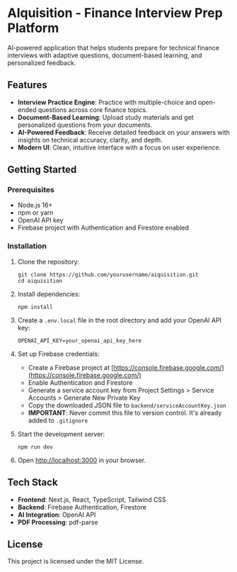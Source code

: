 # AIquisition - Finance Interview Prep Platform

AI-powered application that helps students prepare for technical finance interviews with adaptive questions, document-based learning, and personalized feedback.

## Features

- **Interview Practice Engine**: Practice with multiple-choice and open-ended questions across core finance topics.
- **Document-Based Learning**: Upload study materials and get personalized questions from your documents.
- **AI-Powered Feedback**: Receive detailed feedback on your answers with insights on technical accuracy, clarity, and depth.
- **Modern UI**: Clean, intuitive interface with a focus on user experience.

## Getting Started

### Prerequisites

- Node.js 16+ 
- npm or yarn
- OpenAI API key
- Firebase project with Authentication and Firestore enabled

### Installation

1. Clone the repository:
   ```
   git clone https://github.com/yourusername/aiquisition.git
   cd aiquisition
   ```

2. Install dependencies:
   ```
   npm install
   ```

3. Create a `.env.local` file in the root directory and add your OpenAI API key:
   ```
   OPENAI_API_KEY=your_openai_api_key_here
   ```

4. Set up Firebase credentials:
   - Create a Firebase project at [https://console.firebase.google.com/](https://console.firebase.google.com/)
   - Enable Authentication and Firestore
   - Generate a service account key from Project Settings > Service Accounts > Generate New Private Key
   - Copy the downloaded JSON file to `backend/serviceAccountKey.json`
   - **IMPORTANT**: Never commit this file to version control. It's already added to `.gitignore`

5. Start the development server:
   ```
   npm run dev
   ```

6. Open [http://localhost:3000](http://localhost:3000) in your browser.

## Tech Stack

- **Frontend**: Next.js, React, TypeScript, Tailwind CSS
- **Backend**: Firebase Authentication, Firestore
- **AI Integration**: OpenAI API
- **PDF Processing**: pdf-parse

## License

This project is licensed under the MIT License. 
